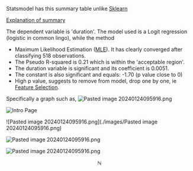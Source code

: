 Statsmodel has this summary table unlike [Sklearn](./Sklearn.html)

[Explanation of summary](https://youtu.be/JwUj5M8QY4U?t=658)

The dependent variable is 'duration'. The model used is a Logit regression (logistic in common lingo), while the method 
- Maximum Likelihood Estimation ([MLE](./MLE.html)). It has clearly converged after classifying 518 observations.
- The Pseudo R-squared is 0.21 which is within the 'acceptable region'.
- The duration variable is significant and its coefficient is 0.0051.
- The constant is also significant and equals: -1.70 (p value close to 0)
- High p value, suggests to remove from model, drop one by one, ie [Feature Selection](./Feature%20Selection.html).

Specifically a graph such as,
![Pasted image 20240124095916.png](.././images/Pasted%20image%2020240124095916.png)

![Intro Page](../.gitbook/assets/intro.png)

![Pasted image 20240124095916.png](./images/Pasted image 20240124095916.png)

![Pasted image 20240124095916.png](./images/Pasted%20image%2020240124095916.png)

![Pasted image 20240124095916.png](images/Pasted%20image%2020240124095916.png)


$$\mathbb{N}$$